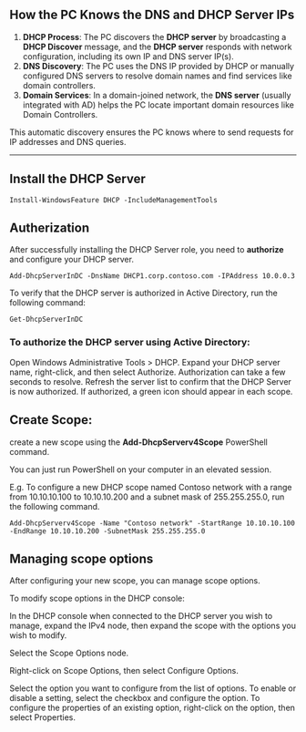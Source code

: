 ## How the PC Knows the DNS and DHCP Server IPs
1. **DHCP Process**: The PC discovers the **DHCP server** by broadcasting a **DHCP Discover** message, and the **DHCP server** responds with network configuration, including its own IP and DNS server IP(s).
2. **DNS Discovery**: The PC uses the DNS IP provided by DHCP or manually configured DNS servers to resolve domain names and find services like domain controllers.
3. **Domain Services**: In a domain-joined network, the **DNS server** (usually integrated with AD) helps the PC locate important domain resources like Domain Controllers.

This automatic discovery ensures the PC knows where to send requests for IP addresses and DNS queries.

----

## Install the DHCP Server

```
Install-WindowsFeature DHCP -IncludeManagementTools
```

## Autherization
After successfully installing the DHCP Server role, you need to **authorize** and configure your DHCP server.
```
Add-DhcpServerInDC -DnsName DHCP1.corp.contoso.com -IPAddress 10.0.0.3
```

To verify that the DHCP server is authorized in Active Directory, run the following command:
```
Get-DhcpServerInDC
```

### To authorize the DHCP server using Active Directory:

Open  Windows Administrative Tools > DHCP.
Expand your DHCP server name, right-click, and then select Authorize.
Authorization can take a few seconds to resolve. Refresh the server list to confirm that the DHCP Server is now authorized. If authorized, a green icon should appear in each scope.

## Create Scope:
create a new scope using the **Add-DhcpServerv4Scope** PowerShell command.

You can just run PowerShell on your computer in an elevated session.

E.g. To configure a new DHCP scope named Contoso network with a range from 10.10.10.100 to 10.10.10.200 and a subnet mask of 255.255.255.0, run the following command.

```
Add-DhcpServerv4Scope -Name "Contoso network" -StartRange 10.10.10.100 -EndRange 10.10.10.200 -SubnetMask 255.255.255.0
```

## Managing scope options

After configuring your new scope, you can manage scope options.

To modify scope options in the DHCP console:

In the DHCP console when connected to the DHCP server you wish to manage, expand the IPv4 node, then expand the scope with the options you wish to modify.

Select the Scope Options node.

Right-click on Scope Options, then select Configure Options.

Select the option you want to configure from the list of options.
To enable or disable a setting, select the checkbox and configure the option.
To configure the properties of an existing option, right-click on the option, then select Properties.


